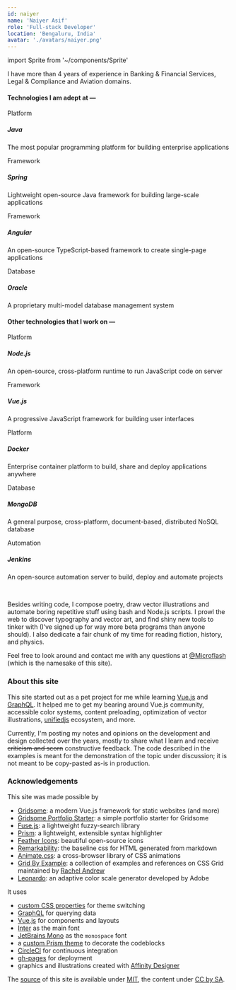 ```yaml
---
id: naiyer
name: 'Naiyer Asif'
role: 'Full-stack Developer'
location: 'Bengaluru, India'
avatar: './avatars/naiyer.png'
---
```


import Sprite from '~/components/Sprite'

I have more than 4 years of experience in Banking &amp; Financial Services, Legal &amp; Compliance and Aviation domains.

#### Technologies I am adept at &mdash;


<div class="grid-md">
  <div class="grid-md-cell">
    <div class="card">
      <div class="card-header">Platform</div>
      <h5 class="card-body"><Sprite class="label" symbol="java" /> Java</h5>
      <p class="card-footer">The most popular programming platform for building enterprise applications</p>
    </div>
  </div>
  <div class="grid-md-cell">
    <div class="card">
      <div class="card-header">Framework</div>
      <h5 class="card-body"><Sprite class="label" symbol="spring" /> Spring</h5>
      <p class="card-footer">Lightweight open-source Java framework for building large-scale applications</p>
    </div>
  </div><div class="grid-md-cell">
    <div class="card">
      <div class="card-header">Framework</div>
      <h5 class="card-body"><Sprite class="label" symbol="angular" /> Angular</h5>
      <p class="card-footer">An open-source TypeScript-based framework to create single-page applications</p>
    </div>
  </div><div class="grid-md-cell">
    <div class="card">
      <div class="card-header">Database</div>
      <h5 class="card-body"><Sprite class="label" symbol="oracle" /> Oracle</h5>
      <p class="card-footer">A proprietary multi-model database management system</p>
    </div>
  </div>
</div>


#### Other technologies that I work on &mdash;


<div class="grid-md">
  <div class="grid-md-cell">
    <div class="card">
      <div class="card-header">Platform</div>
      <h5 class="card-body"><Sprite class="label" symbol="nodejs" /> Node.js</h5>
      <p class="card-footer">An open-source, cross-platform runtime to run JavaScript code on server</p>
    </div>
  </div>
  <div class="grid-md-cell">
    <div class="card">
      <div class="card-header">Framework</div>
      <h5 class="card-body"><Sprite class="label" symbol="vuejs" /> Vue.js</h5>
      <p class="card-footer">A progressive JavaScript framework for building user interfaces</p>
    </div>
  </div>
  <div class="grid-md-cell">
    <div class="card">
      <div class="card-header">Platform</div>
      <h5 class="card-body"><Sprite class="label" symbol="docker" /> Docker</h5>
      <p class="card-footer">Enterprise container platform to build, share and deploy applications anywhere</p>
    </div>
  </div><div class="grid-md-cell">
    <div class="card">
      <div class="card-header">Database</div>
      <h5 class="card-body"><Sprite class="label" symbol="mongodb" /> MongoDB</h5>
      <p class="card-footer">A general purpose, cross-platform, document-based, distributed NoSQL database</p>
    </div>
  </div><div class="grid-md-cell">
    <div class="card">
      <div class="card-header">Automation</div>
      <h5 class="card-body"><Sprite class="label" symbol="jenkins" /> Jenkins</h5>
      <p class="card-footer">An open-source automation server to build, deploy and automate projects</p>
    </div>
  </div>
</div>
<br>

Besides writing code, I compose poetry, draw vector illustrations and automate boring repetitive stuff using bash and Node.js scripts. I prowl the web to discover typography and vector art, and find shiny new tools to tinker with (I've signed up for way more beta programs than anyone should). I also dedicate a fair chunk of my time for reading fiction, history, and physics.

Feel free to look around and contact me with any questions at [@Microflash](https://www.twitter.com/Microflash) (which is the namesake of this site).

### About this site

This site started out as a pet project for me while learning [Vue.js](https://vuejs.org/) and [GraphQL](https://graphql.org/). It helped me to get my bearing around Vue.js community, accessible color systems, content preloading, optimization of vector illustrations, [unifiedjs](https://unifiedjs.com/) ecosystem, and more.

Currently, I'm posting my notes and opinions on the development and design collected over the years, mostly to share what I learn and receive ~~criticism and scorn~~ constructive feedback. The code described in the examples is meant for the demonstration of the topic under discussion; it is not meant to be copy-pasted as-is in production.

### Acknowledgements

This site was made possible by

- [Gridsome](https://gridsome.org/): a modern Vue.js framework for static websites (and more)
- [Gridsome Portfolio Starter](https://github.com/drehimself/gridsome-portfolio-starter): a simple portfolio starter for Gridsome
- [Fuse.js](https://fusejs.io/): a lightweight fuzzy-search library
- [Prism](https://prismjs.com/): a lightweight, extensible syntax highlighter
- [Feather Icons](https://feathericons.com/): beautiful open-source icons
- [Remarkability](https://mflash.dev/remarkability/): the baseline css for HTML generated from markdown
- [Animate.css](https://github.com/daneden/animate.css): a cross-browser library of CSS animations
- [Grid By Example](https://gridbyexample.com/): a collection of examples and references on CSS Grid maintained by [Rachel Andrew](https://rachelandrew.co.uk/)
- [Leonardo](https://github.com/adobe/leonardo): an adaptive color scale generator developed by Adobe

It uses

- [custom CSS properties](https://alligator.io/css/theming-custom-properties/) for theme switching
- [GraphQL](https://graphql.org/) for querying data
- [Vue.js](https://vuejs.org/) for components and layouts
- [Inter](https://rsms.me/inter/) as the main font
- [JetBrains Mono](https://github.com/JetBrains/JetBrainsMono) as the `monospace` font
- a [custom Prism theme](https://github.com/Microflash/microflash.github.io/blob/release/src/assets/styles/_syntax.scss) to decorate the codeblocks
- [CircleCI](https://circleci.com/) for continuous integration
- [gh-pages](https://github.com/tschaub/gh-pages) for deployment
- graphics and illustrations created with [Affinity Designer](https://affinity.serif.com/en-gb/designer/)

The [source](https://github.com/Microflash/microflash.github.io) of this site is available under [MIT](https://github.com/Microflash/microflash.github.io/blob/release/LICENSE.md), the content under [CC by SA](https://creativecommons.org/licenses/by-sa/4.0/).